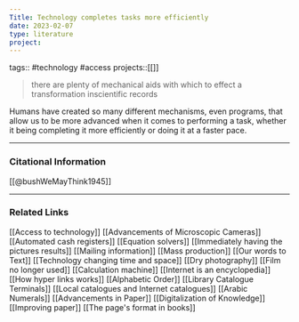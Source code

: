 ```yaml
---
Title: Technology completes tasks more efficiently
date: 2023-02-07
type: literature
project:
---
```

tags:: #technology #access
projects::[[]]

> there are plenty of mechanical aids with which to effect a transformation inscientific records

Humans have created so many different mechanisms, even programs, that allow us to be more advanced when it comes to performing a task, whether it being completing it more efficiently or doing it at a faster pace.

---
### Citational Information

[[@bushWeMayThink1945]]

---

### Related Links

[[Access to technology]]
[[Advancements of Microscopic Cameras]]
[[Automated cash registers]]
[[Equation solvers]]
[[Immediately having the pictures results]]
[[Mailing information]]
[[Mass production]]
[[Our words to Text]]
[[Technology changing time and space]]
[[Dry photography]]
[[Film no longer used]]
[[Calculation machine]]
[[Internet is an encyclopedia]]
[[How hyper links works]]
[[Alphabetic Order]]
[[Library Catalogue Terminals]]
[[Local catalogues and Internet catalogues]]
[[Arabic Numerals]]
[[Advancements in Paper]]
[[Digitalization of Knowledge]]
[[Improving paper]]
[[The page's format in books]]